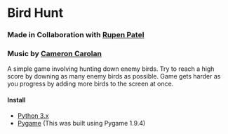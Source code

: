 # Bird Hunt
### Made in Collaboration with [Rupen Patel]([https://www.linkedin.com/in/rupen-patel/](https://www.linkedin.com/in/rupen-patel/))

### Music by [Cameron Carolan]([https://soundcloud.com/user-30575648](https://soundcloud.com/user-30575648))
A simple game involving hunting down enemy birds.
Try to reach a high score by downing as many enemy birds as possible.
Game gets harder as you progress by adding more birds to the screen at once.

#### Install
* [Python 3.x]([https://www.python.org/downloads/](https://www.python.org/downloads/))
* [Pygame]([https://www.pygame.org/download.shtml](https://www.pygame.org/download.shtml)) (This was built using Pygame 1.9.4)



